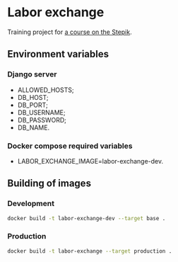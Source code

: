 # Labor exchange

Training project for [a course on the Stepik](https://stepik.org/course/63298).

## Environment variables

### Django server

* ALLOWED_HOSTS;
* DB_HOST;
* DB_PORT;
* DB_USERNAME;
* DB_PASSWORD;
* DB_NAME.

### Docker compose required variables

* LABOR_EXCHANGE_IMAGE=labor-exchange-dev.

## Building of images

### Development

```bash
docker build -t labor-exchange-dev --target base .
```

### Production

```bash
docker build -t labor-exchange --target production .
```